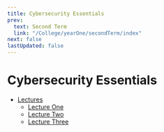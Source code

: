 ```yaml
---
title: Cybersecurity Essentials
prev:
  text: Second Term
  link: "/College/yearOne/secondTerm/index"
next: false
lastUpdated: false
---
```


# Cybersecurity Essentials

- [Lectures](Lectures/index.md)
    - [Lecture One](Lectures/LectureOne.md)
    - [Lecture Two](Lectures/LectureTwo.md)
    - [Lecture Three](Lectures/LectureThree.md)
